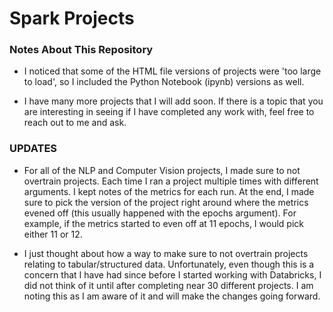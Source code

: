 # Spark Projects

### Notes About This Repository
* I noticed that some of the HTML file versions of projects were 'too large to load', so I included the Python Notebook (ipynb) versions as well.

* I have many more projects that I will add soon. If there is a topic that you are interesting in seeing if I have completed any work with, feel free to reach out to me and ask.

### UPDATES
* For all of the NLP and Computer Vision projects, I made sure to not overtrain projects. Each time I ran a project multiple times with different arguments. I kept notes of the metrics for each run. At the end, I made sure to pick the version of the project right around where the metrics evened off (this usually happened with the epochs argument). For example, if the metrics started to even off at 11 epochs, I would pick either 11 or 12.

* I just thought about how a way to make sure to not overtrain projects relating to tabular/structured data. Unfortunately, even though this is a concern that I have had since before I started working with Databricks, I did not think of it until after completing near 30 different projects. I am noting this as I am aware of it and will make the changes going forward.
